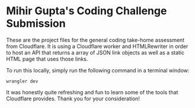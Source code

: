 # Mihir Gupta's Coding Challenge Submission

These are the project files for the general coding take-home assessment from Cloudflare. It is using a Cloudflare worker and HTMLRewriter in order to host an API that returns a array of JSON link objects as well as a static HTML page that uses those links.

To run this locally, simply run the following command in a terminal window:

`wrangler dev`


It was honestly quite refreshing and fun to learn some of the tools that Cloudflare provides. Thank you for your consideration!
